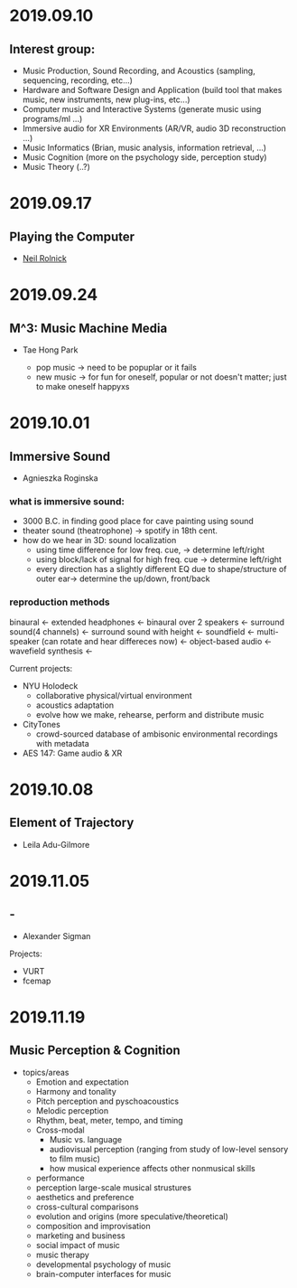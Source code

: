 # 2019.09.10
## Interest group:

- Music Production, Sound Recording, and Acoustics (sampling, sequencing, recording, etc...)
- Hardware and Software Design and Application (build tool that makes music, new instruments, new plug-ins, etc...)
- Computer music and Interactive Systems (generate music using programs/ml ...)
- Immersive audio for XR Environments (AR/VR, audio 3D reconstruction ...)
- Music Informatics (Brian, music analysis, information retrieval, ...)
- Music Cognition (more on the psychology side, perception study)
- Music Theory (..?)

# 2019.09.17
## Playing the Computer
- [Neil Rolnick](www.neilrolnick.com)

# 2019.09.24
## M^3: Music Machine Media
- Tae Hong Park

    - pop music -> need to be popuplar or it fails
    - new music -> for fun for oneself, popular or not doesn't matter; just to make oneself happyxs

# 2019.10.01
## Immersive Sound
- Agnieszka Roginska

### what is immersive sound:
    
- 3000 B.C. in finding good place for cave painting using sound
- theater sound (theatrophone) -> spotify in 18th cent.
- how do we hear in 3D: sound localization 
    - using time difference for low freq. cue, -> determine left/right
    - using block/lack of signal for high freq. cue -> determine left/right
    - every direction has a slightly different EQ due to shape/structure of outer ear-> determine the up/down, front/back

### reproduction methods

binaural <- extended headphones <- binaural over 2 speakers <- surround sound(4 channels) <- surround sound with height <- soundfield <- multi-speaker (can rotate and hear differeces now) <- object-based audio <- wavefield synthesis <- 

Current projects:
- NYU Holodeck
    - collaborative physical/virtual environment
    - acoustics adaptation
    - evolve how we make, rehearse, perform and distribute music
- CityTones
    - crowd-sourced database of ambisonic environmental recordings with metadata
- AES 147: Game audio & XR

# 2019.10.08
## Element of Trajectory
- Leila Adu-Gilmore

# 2019.11.05
## -
- Alexander Sigman

Projects:
- VURT
- fcemap

# 2019.11.19
## Music Perception & Cognition
- topics/areas
    - Emotion and expectation
    - Harmony and tonality
    - Pitch perception and pyschoacoustics
    - Melodic perception
    - Rhythm, beat, meter, tempo, and timing
    - Cross-modal
        - Music vs. language
        - audiovisual perception (ranging from study of low-level sensory to film music)
        - how musical experience affects other nonmusical skills
    - performance
    - perception large-scale musical strustures
    - aesthetics and preference
    - cross-cultural comparisons
    - evolution and origins (more speculative/theoretical)
    - composition and improvisation
    - marketing and business
    - social impact of music
    - music therapy
    - developmental psychology of music
    - brain-computer interfaces for music